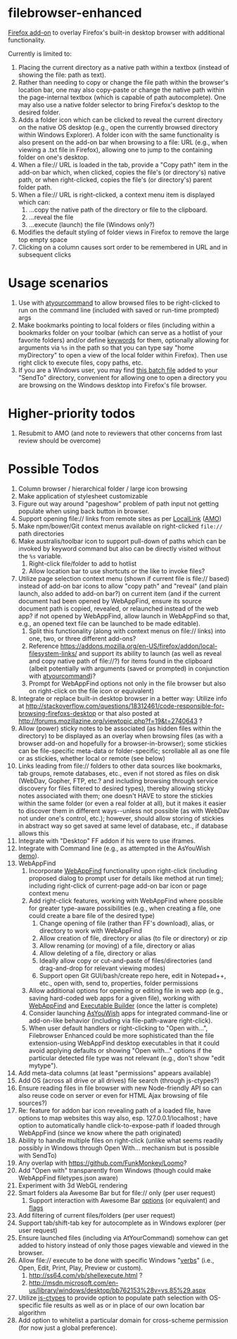 # filebrowser-enhanced

[Firefox add-on](https://addons.mozilla.org/en-US/firefox/addon/filebrowser-enhanced/)
to overlay Firefox's built-in desktop browser with additional functionality.

Currently is limited to:

1. Placing the current directory as a native path within a textbox (instead
of showing the file: path as text).
1. Rather than needing to copy or change the file path within the
browser's location bar, one may also copy-paste or change the
native path within the page-internal textbox (which is capable of
path autocomplete). One may also use a native folder selector to
bring Firefox's desktop to the desired folder.
1. Adds a folder icon which can be clicked to reveal the current
directory on the native OS desktop (e.g., open the currently browsed
directory within Windows Explorer). A folder icon with the same
functionality is also present on the add-on bar when browsing to a
file: URL (e.g., when viewing a .txt file in Firefox), allowing one to
jump to the containing folder on one's desktop.
1. When a file:// URL is loaded in the tab, provide a "Copy path" item in the
add-on bar which, when clicked, copies the file's (or directory's) native
path, or when right-clicked, copies the file's (or directory's) parent
folder path.
1. When a file:// URL is right-clicked, a context menu item is displayed
which can:
    1. ...copy the native path of the directory or file to the clipboard.
    1. ...reveal the file
    1. ...execute (launch) the file (Windows only?)
1. Modifies the default styling of folder views in Firefox to remove the
large top empty space
1. Clicking on a column causes sort order to be remembered in URL
and in subsequent clicks

# Usage scenarios

1. Use with [atyourcommand](https://github.com/brettz9/atyourcommand)
to allow browsed files to be right-clicked to run on the command line
(included with saved or run-time prompted) args
1. Make bookmarks pointing to local folders or files (including within a
bookmarks folder on your toolbar (which can serve as a hotlist of
your favorite folders) and/or define
[keywords](http://kb.mozillazine.org/Using_keyword_searches)
for them, optionally allowing for arguments via `%s` in the path so that
you can type say "home myDirectory" to open a view of the local folder
within Firefox). Then use right click to execute files, copy paths, etc.
1. If you are a Windows user, you may find
[this batch file](https://github.com/brettz9/webappfind/blob/master/batch/openFolderInFirefox.bat)
added to your "SendTo" directory, convenient for allowing one to
open a directory you are browsing on the Windows desktop into
Firefox's file browser.

# Higher-priority todos
1. Resubmit to AMO (and note to reviewers that other concerns from
last review should be overcome)

# Possible Todos

1. Column browser / hierarchical folder / large icon browsing
1. Make application of stylesheet customizable
1. Figure out way around "pageshow" problem of path input not getting
populate when using back button in browser.
1. Support opening file:// links from remote sites as per [LocalLink](http://locallink.mozdev.org/)
([AMO](https://addons.mozilla.org/en-US/firefox/addon/locallink/))
1. Make npm/bower/Git context menus available on right-clicked
`file://` path directories
1. Make australis/toolbar icon to support pull-down of paths which
can be invoked by keyword command but also can be directly visited
without the `%s` variable.
    1. Right-click file/folder to add to hotlist
    1. Allow location bar to use shortcuts or the like to invoke files?
1. Utilize page selection context menu (shown if current file is
file:// based) instead of add-on bar icons to allow "copy path" and "reveal"
(and plain launch, also added to add-on bar?) on current item (and
if the current document had been opened by WebAppFind, ensure
its source document path is copied, revealed, or relaunched instead
of the web app? if not opened by WebAppFind, allow launch in
WebAppFind so that, e.g., an opened text file can be launched to
be made editable).
    1. Split this functionality (along with context menus on file:// links)
    into one, two, or three different add-ons?
    1. Reference https://addons.mozilla.org/en-US/firefox/addon/local-filesystem-links/
    and support its ability to launch (as well as reveal and copy native
    path of file://?) for items found in the clipboard (albeit potentially
    with arguments (saved or prompted) in conjunction with
    [atyourcommand](https://github.com/brettz9/atyourcommand))?
    1. Prompt for WebAppFind options not only in the file browser but
    also on right-click on the file icon or equivalent)
1. Integrate or replace built-in desktop browser in a better way:
Utilize info at
http://stackoverflow.com/questions/18312461/code-responsible-for-browsing-firefoxs-desktop
or that also posted at http://forums.mozillazine.org/viewtopic.php?f=19&t=2740643 ?
1. Allow (power) sticky notes to be associated (as hidden files within
the directory) to be displayed as an overlay when browsing files (as
with a browser add-on and hopefully for a browser-in-browser); some
stickies can be file-specific meta-data or folder-specific; scrollable all
as one file or as stickies, whether local or remote (see below)
1. Links leading from file:// folders to other data sources like bookmarks,
tab groups, remote databases, etc., even if not stored as files on disk
(WebDav, Gopher, FTP, etc.? and including browsing through service
discovery for files filtered to desired types), thereby allowing sticky notes
associated with them; one doesn't HAVE to store the stickies within the
same folder (or even a real folder at all), but it makes it easier to discover
them in different ways--unless not possible (as with WebDav not under
one's control, etc.); however, should allow storing of stickies in abstract
way so get saved at same level of database, etc., if database allows this
1. Integrate with "Desktop" FF addon if his were to use iframes.
1. Integrate with Command line (e.g., as attempted in the AsYouWish
[demo](https://github.com/brettz9/asyouwish/blob/master/demos/requestPrivs-command-line-demo.html)).
1. WebAppFind
    1. Incorporate [WebAppFind](https://github.com/brettz9/webappfind)
    functionality upon right-click (including proposed dialog to prompt user
    for details like method at run time); including right-click of
    current-page add-on bar icon or page context menu
    1. Add right-click features, working with WebAppFind where possible for
    greater type-aware possibilities (e.g., when creating a file, one could
    create a bare file of the desired type)
        1. Change opening of file (rather than FF's download), alias,
        or directory to work with WebAppFind
        1. Allow creation of file, directory or alias (to file or directory)
        or zip
        1. Allow renaming (or moving) of a file, directory or alias
        1. Allow deleting of a file, directory or alias
        1. Ideally allow copy or cut-and-paste of files/directories (and
        drag-and-drop for relevant viewing modes)
        1. Support open Git GUI/bash/create repo here, edit in Notepad++,
        etc., open with, send to, properties, folder permissions
    1. Allow additional options for opening or editing file in web app (e.g.,
    saving hard-coded web apps for a given file), working with
    [WebAppFind](https://github.com/brettz9/webappfind) and
    [Executable Builder](https://github.com/brettz9/executable-builder)
    (once the latter is complete)
    1. Consider launching [AsYouWish](https://github.com/brettz9/asyouwish/)
    apps for integrated command-line or add-on-like behavior (including via
    file-path-aware right-click).
    1. When user default handlers or right-clicking to "Open with...",
    Filebrowser Enhanced could be more sophisticated than the file
    extension-using WebAppFind desktop executables in that it could
    avoid applying defaults or showing "Open with..." options if the
    particular detected file type was not relevant (e.g., don't show
    "edit mytype").
1. Add meta-data columns (at least "permissions" appears available)
1. Add OS (across all drive or all drives) file search (through js-ctypes?)
1. Ensure reading files in file browser with new Node-friendly API
so can also reuse code on server or even for HTML Ajax browsing
of file sources?)
1. Re: feature for addon bar icon revealing path of a loaded file,
have options to map websites this way also, esp. 127.0.0.1/localhost ;
have option to automatically handle click-to-expose-path if loaded
through WebAppFind (since we know where the path originated)
1. Ability to handle multiple files on right-click (unlike what seems
readily possibly in Windows through Open With... mechanism but
is possible with SendTo)
1. Any overlap with <https://github.com/FunkMonkey/Loomo>?
1. Add "Open with" transparently from Windows (though could make WebAppFind filetypes.json aware)
1. Experiment with 3d WebGL rendering
1. Smart folders ala Awesome Bar but for file:// only (per user request)
    1. Support interaction with Awesome Bar [options](https://support.mozilla.org/en-US/kb/awesome-bar-find-your-bookmarks-history-and-tabs#w_how-can-i-control-what-results-the-location-bar-shows-me)
    (or equivalent) and [flags](https://support.mozilla.org/en-US/kb/awesome-bar-find-your-bookmarks-history-and-tabs#w_changing-results-on-the-fly)
1. Add filtering of current files/folders (per user request)
1. Support tab/shift-tab key for autocomplete as in Windows explorer (per user request)
1. Ensure launched files (including via AtYourCommand) somehow can get added
to history instead of only those pages viewable and viewed in the browser.
1. Allow file:// execute to be done with specific Windows
"[verbs](http://msdn.microsoft.com/en-us/library/bb165967.aspx)"
(i.e., Open, Edit, Print, Play, Preview or custom).
    1. http://ss64.com/vb/shellexecute.html ?
    1. http://msdn.microsoft.com/en-us/library/windows/desktop/bb762153%28v=vs.85%29.aspx
1. Utilize
[js-ctypes](https://developer.mozilla.org/en-US/docs/Mozilla/js-ctypes)
to provide option to populate path selection with OS-specific file results
as well as or in place of our own location bar algorithm
1. Add option to whitelist a particular domain for cross-scheme permission (for now just a global preference).
